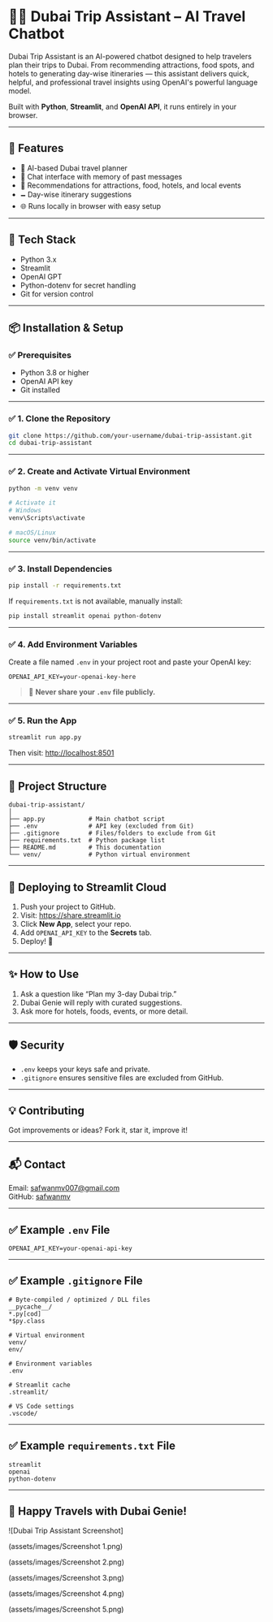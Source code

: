 # 🧙‍♂️ Dubai Trip Assistant – AI Travel Chatbot

Dubai Trip Assistant is an AI-powered chatbot designed to help travelers plan their trips to Dubai. From recommending attractions, food spots, and hotels to generating day-wise itineraries — this assistant delivers quick, helpful, and professional travel insights using OpenAI's powerful language model.

Built with **Python**, **Streamlit**, and **OpenAI API**, it runs entirely in your browser.

---

## 🚀 Features

- 🤖 AI-based Dubai travel planner  
- 💬 Chat interface with memory of past messages  
- 📍 Recommendations for attractions, food, hotels, and local events  
- 🗕️ Day-wise itinerary suggestions  
- 🌐 Runs locally in browser with easy setup  

---

## 💪 Tech Stack

- Python 3.x  
- Streamlit  
- OpenAI GPT  
- Python-dotenv for secret handling  
- Git for version control  

---

## 📦 Installation & Setup

### ✅ Prerequisites

- Python 3.8 or higher  
- OpenAI API key  
- Git installed  

---

### ✅ 1. Clone the Repository

```bash
git clone https://github.com/your-username/dubai-trip-assistant.git
cd dubai-trip-assistant
```

---

### ✅ 2. Create and Activate Virtual Environment

```bash
python -m venv venv

# Activate it
# Windows
venv\Scripts\activate

# macOS/Linux
source venv/bin/activate
```

---

### ✅ 3. Install Dependencies

```bash
pip install -r requirements.txt
```

If `requirements.txt` is not available, manually install:

```bash
pip install streamlit openai python-dotenv
```

---

### ✅ 4. Add Environment Variables

Create a file named `.env` in your project root and paste your OpenAI key:

```env
OPENAI_API_KEY=your-openai-key-here
```

> 🔐 **Never share your `.env` file publicly.**

---

### ✅ 5. Run the App

```bash
streamlit run app.py
```

Then visit: [http://localhost:8501](http://localhost:8501)

---

## 📂 Project Structure

```
dubai-trip-assistant/
│
├── app.py            # Main chatbot script
├── .env              # API key (excluded from Git)
├── .gitignore        # Files/folders to exclude from Git
├── requirements.txt  # Python package list
├── README.md         # This documentation
└── venv/             # Python virtual environment
```

---

## 🛄 Deploying to Streamlit Cloud

1. Push your project to GitHub.  
2. Visit: https://share.streamlit.io  
3. Click **New App**, select your repo.  
4. Add `OPENAI_API_KEY` to the **Secrets** tab.  
5. Deploy! 🚀  

---

## ✨ How to Use

1. Ask a question like “Plan my 3-day Dubai trip.”  
2. Dubai Genie will reply with curated suggestions.  
3. Ask more for hotels, foods, events, or more detail.  

---

## 🛡️ Security

- `.env` keeps your keys safe and private.  
- `.gitignore` ensures sensitive files are excluded from GitHub.  

---

## 💡 Contributing

Got improvements or ideas? Fork it, star it, improve it!

---

## 📬 Contact

Email: safwanmv007@gmail.com  
GitHub: [safwanmv](https://github.com/safwanmv)

---

## ✅ Example `.env` File

```
OPENAI_API_KEY=your-openai-api-key
```

---

## ✅ Example `.gitignore` File

```
# Byte-compiled / optimized / DLL files
__pycache__/
*.py[cod]
*$py.class

# Virtual environment
venv/
env/

# Environment variables
.env

# Streamlit cache
.streamlit/

# VS Code settings
.vscode/
```

---

## ✅ Example `requirements.txt` File

```
streamlit
openai
python-dotenv
```

---

## 🛃️ Happy Travels with Dubai Genie!

![Dubai Trip Assistant Screenshot]

(assets/images/Screenshot 1.png)

(assets/images/Screenshot 2.png)

(assets/images/Screenshot 3.png)

(assets/images/Screenshot 4.png)

(assets/images/Screenshot 5.png)

